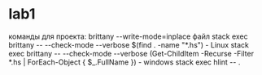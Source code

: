 # lab1
команды для проекта:
brittany --write-mode=inplace файл
stack exec brittany -- --check-mode --verbose $(find . -name "*.hs") - Linux
stack exec brittany -- --check-mode --verbose (Get-ChildItem -Recurse -Filter *.hs | ForEach-Object { $_.FullName }) - windows
stack exec hlint -- . 